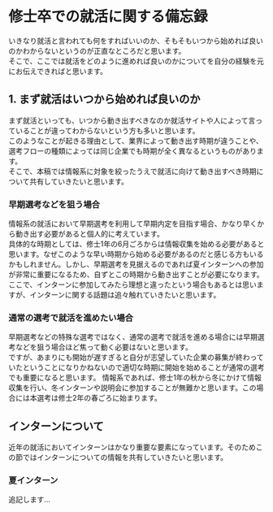 # 修士卒での就活に関する備忘録
いきなり就活と言われても何をすればいいのか、そもそもいつから始めれば良いのかわからないというのが正直なところだと思います。<br>
そこで、ここでは就活をどのように進めれば良いのかについてを自分の経験を元にお伝えできればと思います。

## 1. まず就活はいつから始めれば良いのか
まず就活といっても、いつから動き出すべきなのか就活サイトや人によって言っていることが違ってわからないという方も多いと思います。<br>
このようなことが起きる理由として、業界によって動き出す時期が違うことや、選考フローの種類によっては同じ企業でも時期が全く異なるというものがあります。<br>
そこで、本稿では情報系に対象を絞ったうえで就活に向けて動き出すべき時期について共有していきたいと思います。<br>

### 早期選考などを狙う場合
情報系の就活において早期選考を利用して早期内定を目指す場合、かなり早くから動き出す必要があると個人的に考えています。<br>
具体的な時期としては、修士1年の6月ごろからは情報収集を始める必要があると思います。なぜこのような早い時期から始める必要があるのだと感じる方もいるかもしれません。しかし、早期選考を見据えるのであれば夏インターンへの参加が非常に重要になるため、自ずとこの時期から動き出すことが必要になります。<br>
ここで、インターンに参加してみたら理想と違ったという場合もあるとは思いますが、インターンに関する話題は追々触れていきたいと思います。

### 通常の選考で就活を進めたい場合
早期選考などの特殊な選考ではなく、通常の選考で就活を進める場合には早期選考などを狙う場合ほど焦って動く必要はないと思います。<br>
ですが、あまりにも開始が遅すぎると自分が志望していた企業の募集が終わっていたということになりかねないので適切な時期に開始を始めることが通常の選考でも重要になると思います。
情報系であれば、修士1年の秋から冬にかけて情報収集を行い、冬インターンや説明会に参加することが無難かと思います。この場合には本選考は修士2年の春ごろに始まります。<br>


## インターンについて
近年の就活においてインターンはかなり重要な要素になっています。そのためこの節ではインターンについての情報を共有していきたいと思います。

### 夏インターン
追記します...
